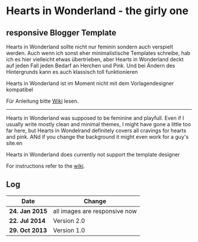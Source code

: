 # Hearts in Wonderland - the girly one
## responsive Blogger Template

Hearts in Wonderland sollte nicht nur feminin sondern auch verspielt werden. Auch wenn ich sonst eher minimalistische Templates schreibe, hab ich es hier vielleicht etwas übertrieben, aber Hearts in Wonderland deckt auf jeden Fall jeden Bedarf an Herchen und Pink. Und bei Ändern des Hintergrunds kann es auch klassisch toll funktionieren

Hearts in Wonderland ist im Moment nicht mit dem Vorlagendesigner kompatibel

Für Anleitung bitte [Wiki](https://github.com/mynimi/Hearts-in-Wonderland/wiki) lesen.

---

Hearts in Wonderland was supposed to be feminine and playfull. Even if I usually write mostly clean and minimal themes, I might have gone a little too far here, but Hearts in Wondelrand definitely covers all cravings for hearts and pink. ANd if you change the background it might even work for a guy's site.en

Hearts in Wonderland does currently not support the template designer

For instructions refer to the [wiki](https://github.com/mynimi/Hearts-in-Wonderland/wiki).

## Log

Date | Change
--- | ---
**24. Jan 2015** | all images are responsive now
**22. Jul 2014** | Version 2.0
**29. Oct 2013** | Version 1.0
